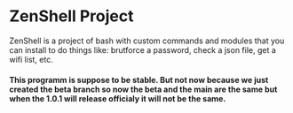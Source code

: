 # ZenShell Project
ZenShell is a project of bash with custom commands and modules that you can install to do things like: brutforce a password, check a json file, get a wifi list, etc.

#### This programm is suppose to be stable. But not now because we just created the beta branch so now the beta and the main are the same but when the 1.0.1 will release officialy it will not be the same.
